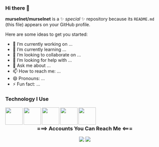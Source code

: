 ### Hi there 👋


**murselnet/murselnet** is a ✨ _special_ ✨ repository because its `README.md` (this file) appears on your GitHub profile.

Here are some ideas to get you started:

- 🔭 I’m currently working on ...
- 🌱 I’m currently learning ...
- 👯 I’m looking to collaborate on ...
- 🤔 I’m looking for help with ...
- 💬 Ask me about ...
- 📫 How to reach me: ...
- 😄 Pronouns: ...
- ⚡ Fun fact: ...

### Technology I Use
<img align="left" src="https://unity3d.com/profiles/unity3d/themes/unity/images/pages/branding_trademarks/unity-tab.png" width="55" height="55">
<img align="left"src="https://www.onmsft.com/wp-content/uploads/2020/04/githubappicon.jpg"width="55" height="55">
<img align="left"src="https://www.adobe.com/content/dam/cc/us/en/creativecloud/max2020/mnemonics/photoshop.svg" width="55"height="55">
<img align="left"src="https://muratcicek.net/wp-content/uploads/2020/10/c-logo.png"width="55" height="55">
<img align="left"src="https://avatars.githubusercontent.com/u/18133?s=200&v=4"width="55"height="55">
<br />
<br />

<h3 align="center"> ===>  Accounts You Can Reach Me  <=== </h3>
<p align="center">
	<a href="https://www.linkedin.com/in/murselnet/"><img src="https://img.icons8.com/bubbles/75/000000/linkedin.png"/></a>
	<a href="https://www.instagram.com/murselnet/"><img src="https://img.icons8.com/bubbles/75/000000/instagram.png"/></a>
  
</p>

